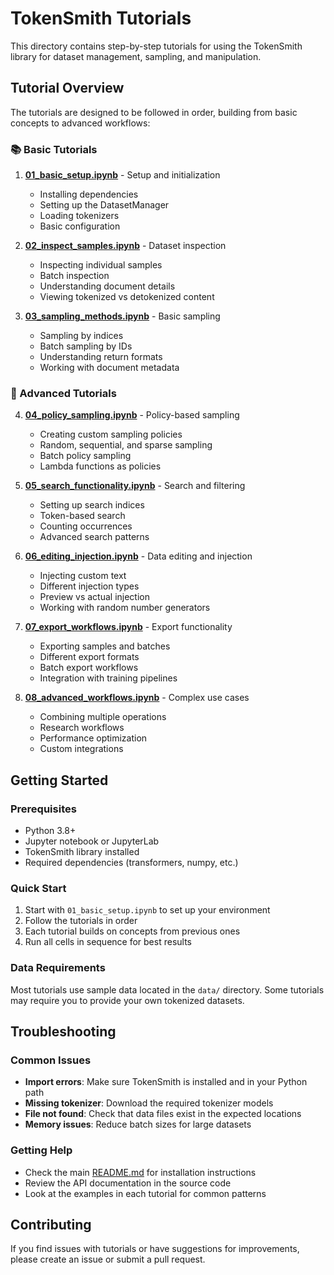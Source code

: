 # TokenSmith Tutorials

This directory contains step-by-step tutorials for using the TokenSmith library for dataset management, sampling, and manipulation.

## Tutorial Overview

The tutorials are designed to be followed in order, building from basic concepts to advanced workflows:

### 📚 Basic Tutorials
1. **[01_basic_setup.ipynb](01_basic_setup.ipynb)** - Setup and initialization
   - Installing dependencies
   - Setting up the DatasetManager
   - Loading tokenizers
   - Basic configuration

2. **[02_inspect_samples.ipynb](02_inspect_samples.ipynb)** - Dataset inspection
   - Inspecting individual samples
   - Batch inspection
   - Understanding document details
   - Viewing tokenized vs detokenized content

3. **[03_sampling_methods.ipynb](03_sampling_methods.ipynb)** - Basic sampling
   - Sampling by indices
   - Batch sampling by IDs
   - Understanding return formats
   - Working with document metadata

### 🎯 Advanced Tutorials
4. **[04_policy_sampling.ipynb](04_policy_sampling.ipynb)** - Policy-based sampling
   - Creating custom sampling policies
   - Random, sequential, and sparse sampling
   - Batch policy sampling
   - Lambda functions as policies

5. **[05_search_functionality.ipynb](05_search_functionality.ipynb)** - Search and filtering
   - Setting up search indices
   - Token-based search
   - Counting occurrences
   - Advanced search patterns

6. **[06_editing_injection.ipynb](06_editing_injection.ipynb)** - Data editing and injection
   - Injecting custom text
   - Different injection types
   - Preview vs actual injection
   - Working with random number generators

7. **[07_export_workflows.ipynb](07_export_workflows.ipynb)** - Export functionality
   - Exporting samples and batches
   - Different export formats
   - Batch export workflows
   - Integration with training pipelines

8. **[08_advanced_workflows.ipynb](08_advanced_workflows.ipynb)** - Complex use cases
   - Combining multiple operations
   - Research workflows
   - Performance optimization
   - Custom integrations

## Getting Started

### Prerequisites
- Python 3.8+
- Jupyter notebook or JupyterLab
- TokenSmith library installed
- Required dependencies (transformers, numpy, etc.)

### Quick Start
1. Start with `01_basic_setup.ipynb` to set up your environment
2. Follow the tutorials in order
3. Each tutorial builds on concepts from previous ones
4. Run all cells in sequence for best results

### Data Requirements
Most tutorials use sample data located in the `data/` directory. Some tutorials may require you to provide your own tokenized datasets.

## Troubleshooting

### Common Issues
- **Import errors**: Make sure TokenSmith is installed and in your Python path
- **Missing tokenizer**: Download the required tokenizer models
- **File not found**: Check that data files exist in the expected locations
- **Memory issues**: Reduce batch sizes for large datasets

### Getting Help
- Check the main [README.md](../README.md) for installation instructions
- Review the API documentation in the source code
- Look at the examples in each tutorial for common patterns

## Contributing
If you find issues with tutorials or have suggestions for improvements, please create an issue or submit a pull request.
